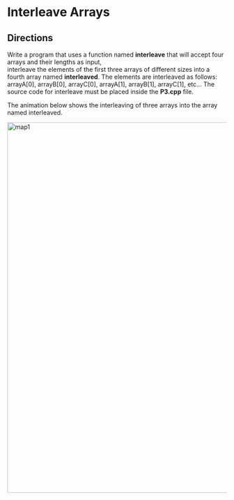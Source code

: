 # Interleave Arrays

## Directions
Write a program that uses a function named <b>interleave</b> that will accept four arrays and their lengths as input,  
interleave the elements of the first three arrays of different sizes into a fourth array named <b>interleaved</b>. 
The elements are interleaved as follows: arrayA[0], arrayB[0], arrayC[0], arrayA[1], arrayB[1], arrayC[1], etc... 
The source code for interleave must be placed inside the <b>P3.cpp</b> file.

The animation below shows the interleaving of three arrays into the array named interleaved.   

<img src="Interleaved.gif" alt="map1" width="850">

